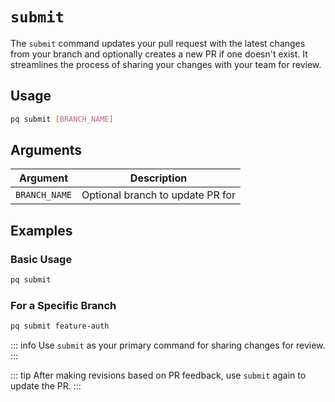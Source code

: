 # `submit`

The `submit` command updates your pull request with the latest changes from your branch and optionally creates a new PR if one doesn't exist. It streamlines the process of sharing your changes with your team for review.

## Usage

```bash
pq submit [BRANCH_NAME]
```

## Arguments

| Argument | Description |
|----------|-------------|
| `BRANCH_NAME` | Optional branch to update PR for |

## Examples

### Basic Usage

```bash
pq submit
```

### For a Specific Branch

```bash
pq submit feature-auth
```

::: info
Use `submit` as your primary command for sharing changes for review.
:::

::: tip
After making revisions based on PR feedback, use `submit` again to update the PR.
:::
